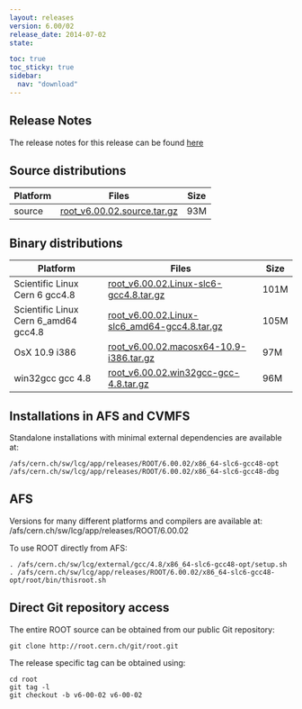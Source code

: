```yaml
---
layout: releases
version: 6.00/02
release_date: 2014-07-02
state:

toc: true
toc_sticky: true
sidebar:
  nav: "download"
---
```



## Release Notes
The release notes for this release can be found [here](https://root.cern.ch/root/html600/notes/release-notes.html)

## Source distributions

| Platform       | Files | Size |
|-----------|-------|-----|
| source | [root_v6.00.02.source.tar.gz](https://root.cern.ch/download/root_v6.00.02.source.tar.gz) |  93M |


## Binary distributions

| Platform       | Files | Size |
|-----------|-------|-----|
| Scientific Linux Cern 6 gcc4.8 | [root_v6.00.02.Linux-slc6-gcc4.8.tar.gz](https://root.cern.ch/download/root_v6.00.02.Linux-slc6-gcc4.8.tar.gz) | 101M |
| Scientific Linux Cern 6_amd64 gcc4.8 | [root_v6.00.02.Linux-slc6_amd64-gcc4.8.tar.gz](https://root.cern.ch/download/root_v6.00.02.Linux-slc6_amd64-gcc4.8.tar.gz) | 105M |
| OsX 10.9 i386 | [root_v6.00.02.macosx64-10.9-i386.tar.gz](https://root.cern.ch/download/root_v6.00.02.macosx64-10.9-i386.tar.gz) |  97M |
| win32gcc gcc 4.8 | [root_v6.00.02.win32gcc-gcc-4.8.tar.gz](https://root.cern.ch/download/root_v6.00.02.win32gcc-gcc-4.8.tar.gz) |  96M |



## Installations in AFS and CVMFS
Standalone installations with minimal external dependencies are available at:
~~~
/afs/cern.ch/sw/lcg/app/releases/ROOT/6.00.02/x86_64-slc6-gcc48-opt
/afs/cern.ch/sw/lcg/app/releases/ROOT/6.00.02/x86_64-slc6-gcc48-dbg
~~~

## AFS
Versions for many different platforms and compilers are available at:
/afs/cern.ch/sw/lcg/app/releases/ROOT/6.00.02

To use ROOT directly from AFS:
~~~
. /afs/cern.ch/sw/lcg/external/gcc/4.8/x86_64-slc6-gcc48-opt/setup.sh
. /afs/cern.ch/sw/lcg/app/releases/ROOT/6.00.02/x86_64-slc6-gcc48-opt/root/bin/thisroot.sh
~~~

## Direct Git repository access
The entire ROOT source can be obtained from our public Git repository:

~~~
git clone http://root.cern.ch/git/root.git
~~~
The release specific tag can be obtained using:
~~~
cd root
git tag -l
git checkout -b v6-00-02 v6-00-02
~~~
